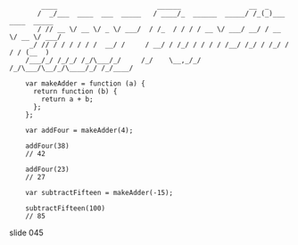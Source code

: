             ____                         ______                 __  _
           /  _/___  ____  ___  _____   / ____/_  ______  _____/ /_(_)___  ____  _____
           / // __ \/ __ \/ _ \/ ___/  / /_  / / / / __ \/ ___/ __/ / __ \/ __ \/ ___/
         _/ // / / / / / /  __/ /     / __/ / /_/ / / / / /__/ /_/ / /_/ / / / (__  )
        /___/_/ /_/_/ /_/\___/_/     /_/    \__,_/_/ /_/\___/\__/_/\____/_/ /_/____/

        var makeAdder = function (a) {
          return function (b) {
            return a + b;
          };
        };

        var addFour = makeAdder(4);

        addFour(38)
        // 42

        addFour(23)
        // 27

        var subtractFifteen = makeAdder(-15);

        subtractFifteen(100)
        // 85
















































































slide 045
